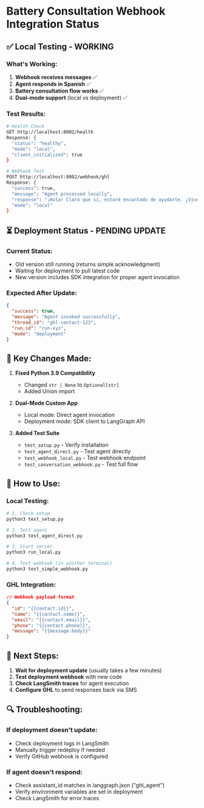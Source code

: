 # Battery Consultation Webhook Integration Status

## ✅ Local Testing - WORKING

### What's Working:
1. **Webhook receives messages** ✅
2. **Agent responds in Spanish** ✅
3. **Battery consultation flow works** ✅
4. **Dual-mode support** (local vs deployment) ✅

### Test Results:
```bash
# Health Check
GET http://localhost:8002/health
Response: {
  "status": "healthy",
  "mode": "local",
  "client_initialized": true
}

# Webhook Test
POST http://localhost:8002/webhook/ghl
Response: {
  "success": true,
  "message": "Agent processed locally",
  "response": "¡Hola! Claro que sí, estaré encantado de ayudarte. ¿Vives en una casa o en un apartamento?",
  "mode": "local"
}
```

## ⏳ Deployment Status - PENDING UPDATE

### Current Status:
- Old version still running (returns simple acknowledgment)
- Waiting for deployment to pull latest code
- New version includes SDK integration for proper agent invocation

### Expected After Update:
```json
{
  "success": true,
  "message": "Agent invoked successfully",
  "thread_id": "ghl-contact-123",
  "run_id": "run-xyz",
  "mode": "deployment"
}
```

## 🔧 Key Changes Made:

1. **Fixed Python 3.9 Compatibility**
   - Changed `str | None` to `Optional[str]`
   - Added Union import

2. **Dual-Mode Custom App**
   - Local mode: Direct agent invocation
   - Deployment mode: SDK client to LangGraph API

3. **Added Test Suite**
   - `test_setup.py` - Verify installation
   - `test_agent_direct.py` - Test agent directly
   - `test_webhook_local.py` - Test webhook endpoint
   - `test_conversation_webhook.py` - Test full flow

## 📝 How to Use:

### Local Testing:
```bash
# 1. Check setup
python3 test_setup.py

# 2. Test agent
python3 test_agent_direct.py

# 3. Start server
python3 run_local.py

# 4. Test webhook (in another terminal)
python3 test_simple_webhook.py
```

### GHL Integration:
```json
// Webhook payload format
{
  "id": "{{contact.id}}",
  "name": "{{contact.name}}",
  "email": "{{contact.email}}",
  "phone": "{{contact.phone}}",
  "message": "{{message.body}}"
}
```

## 🚀 Next Steps:

1. **Wait for deployment update** (usually takes a few minutes)
2. **Test deployment webhook** with new code
3. **Check LangSmith traces** for agent execution
4. **Configure GHL** to send responses back via SMS

## 🔍 Troubleshooting:

### If deployment doesn't update:
- Check deployment logs in LangSmith
- Manually trigger redeploy if needed
- Verify GitHub webhook is configured

### If agent doesn't respond:
- Check assistant_id matches in langgraph.json ("ghl_agent")
- Verify environment variables are set in deployment
- Check LangSmith for error traces